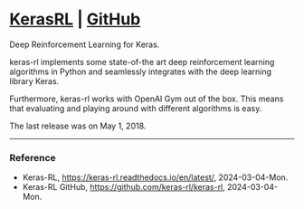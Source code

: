# [KerasRL](https://keras-rl.readthedocs.io/en/latest/) | [GitHub](https://github.com/keras-rl/keras-rl)

Deep Reinforcement Learning for Keras.

keras-rl implements some state-of-the art deep reinforcement learning algorithms in Python and seamlessly integrates with the deep learning library Keras.

Furthermore, keras-rl works with OpenAI Gym out of the box. This means that evaluating and playing around with different algorithms is easy.

The last release was on May 1, 2018.

---

### Reference
- Keras-RL, https://keras-rl.readthedocs.io/en/latest/, 2024-03-04-Mon.
- Keras-RL GitHub, https://github.com/keras-rl/keras-rl, 2024-03-04-Mon.
